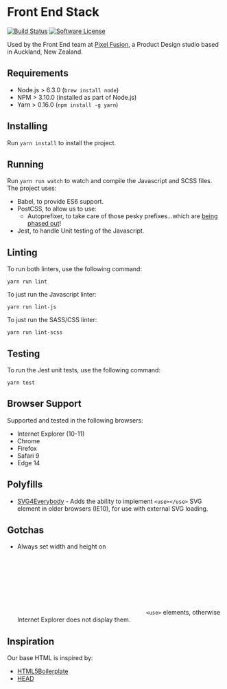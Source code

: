 # Front End Stack

[![Build Status](http://img.shields.io/travis/pixelfusion/front-end-stack/master.svg?style=flat-square)](https://travis-ci.org/pixelfusion/front-end-stack)
[![Software License](https://img.shields.io/badge/license-MIT-brightgreen.svg?style=flat-square)](LICENSE)

Used by the Front End team at [Pixel Fusion](https://pixelfusion.co.nz), a Product Design studio based in Auckland, New Zealand.

## Requirements
- Node.js > 6.3.0 (`brew install node`)
- NPM > 3.10.0 (installed as part of Node.js)
- Yarn > 0.16.0 (`npm install -g yarn`)

## Installing

Run `yarn install` to install the project.

## Running

Run `yarn run watch` to watch and compile the Javascript and SCSS files. The project uses:

- Babel, to provide ES6 support.
- PostCSS, to allow us to use:
    - Autoprefixer, to take care of those pesky prefixes...which are [being phased out](https://webkit.org/blog/6131/updating-our-prefixing-policy/)!
- Jest, to handle Unit testing of the Javascript.

## Linting

To run both linters, use the following command:

	yarn run lint

To just run the Javascript linter:

	yarn run lint-js

To just run the SASS/CSS linter:

	yarn run lint-scss

## Testing

To run the Jest unit tests, use the following command:

	yarn test

## Browser Support

Supported and tested in the following browsers:

- Internet Explorer (10-11)
- Chrome
- Firefox
- Safari 9
- Edge 14

## Polyfills

- [SVG4Everybody](https://github.com/jonathantneal/svg4everybody) - Adds the ability to implement `<use></use>` SVG element in older browsers (IE10), for use with external SVG loading.

## Gotchas

- Always set width and height on <svg> elements which implement external `<use>` elements, otherwise Internet Explorer does not display them.

## Inspiration

Our base HTML is inspired by:

- [HTML5Boilerplate](https://github.com/h5bp/html5-boilerplate)
- [HEAD](https://github.com/joshbuchea/HEAD)
